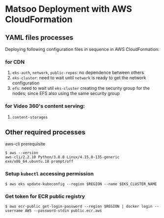 # Matsoo Deployment with AWS CloudFormation 

## YAML files processes

Deploying following configuration files in sequence in AWS CloudFormation:

### for CDN 
1. `eks-auth`, `network`, `public-repos`: no dependence between others 
2. `eks-cluster`: need to wait until `network` is ready to get the network configuration
3. `efs`: need to wait util `eks-cluster` creating the security group for the nodes; since EFS also using the same security group

### for Video 360's content serving:

1. `content-storages`

## Other required processes

aws-cli prerequisite

```
$ aws --version
aws-cli/2.2.10 Python/3.8.8 Linux/4.15.0-135-generic exe/x86_64.ubuntu.18 prompt/off
```

### Setup `kubectl` accessing permission

```
$ aws eks update-kubeconfig --region $REGION --name $EKS_CLUSTER_NAME
```

### Get token for ECR public registry

```
$ aws ecr-public get-login-password --region $REGION | docker login --username AWS --password-stdin public.ecr.aws
```
